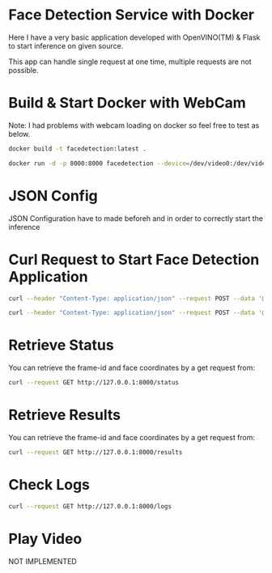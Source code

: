 # Face Detection Service with Docker

Here I have a very basic application developed with OpenVINO(TM) & Flask to start inference on given source.

This app can handle single request at one time, multiple requests are not possible. 

# Build & Start Docker with WebCam

Note: I had problems with webcam loading on docker so feel free to test as below.

```bash
docker build -t facedetection:latest .

docker run -d -p 8000:8000 facedetection --device=/dev/video0:/dev/video0
```

# JSON Config

JSON Configuration have to made beforeh and in order to correctly start the inference

# Curl Request to Start Face Detection Application

```bash
curl --header "Content-Type: application/json" --request POST --data '@inference_config.json' http://127.0.0.1:8000/

curl --header "Content-Type: application/json" --request POST --data '@~/Projects/face_detection/inference_services/facedetection/inference_config.json' http://127.0.0.1:8000
```

# Retrieve Status

You can retrieve the frame-id and face coordinates by a get request from:

```bash
curl --request GET http://127.0.0.1:8000/status
```

# Retrieve Results

You can retrieve the frame-id and face coordinates by a get request from:

```bash
curl --request GET http://127.0.0.1:8000/results
```

# Check Logs

```bash
curl --request GET http://127.0.0.1:8000/logs
```

# Play Video

NOT IMPLEMENTED